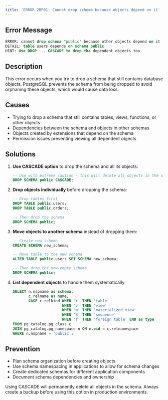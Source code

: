```yaml
---
title: 'ERROR 2BP01: Cannot drop schema because objects depend on it'
---
```


## Error Message

```sql
ERROR: cannot drop schema "public" because other objects depend on it
DETAIL: table users depends on schema public
HINT: Use DROP ... CASCADE to drop the dependent objects too.
```

## Description

This error occurs when you try to drop a schema that still contains database objects. PostgreSQL prevents the schema from being dropped to avoid orphaning these objects, which would cause data loss.

## Causes

- Trying to drop a schema that still contains tables, views, functions, or other objects
- Dependencies between the schema and objects in other schemas
- Objects created by extensions that depend on the schema
- Permission issues preventing viewing all dependent objects

## Solutions

1. **Use CASCADE option** to drop the schema and all its objects:

   ```sql
   -- Use with extreme caution - this will delete all objects in the schema
   DROP SCHEMA public CASCADE;
   ```

2. **Drop objects individually** before dropping the schema:

   ```sql
   -- Drop tables first
   DROP TABLE public.users;
   DROP TABLE public.orders;

   -- Then drop the schema
   DROP SCHEMA public;
   ```

3. **Move objects to another schema** instead of dropping them:

   ```sql
   -- Create new schema
   CREATE SCHEMA new_schema;

   -- Move table to the new schema
   ALTER TABLE public.users SET SCHEMA new_schema;

   -- Then drop the now-empty schema
   DROP SCHEMA public;
   ```

4. **List dependent objects** to handle them systematically:

   ```sql
   SELECT n.nspname as schema,
          c.relname as name,
          CASE c.relkind WHEN 'r' THEN 'table'
                         WHEN 'v' THEN 'view'
                         WHEN 'm' THEN 'materialized view'
                         WHEN 'S' THEN 'sequence'
                         WHEN 'f' THEN 'foreign table' END as type
   FROM pg_catalog.pg_class c
   JOIN pg_catalog.pg_namespace n ON n.oid = c.relnamespace
   WHERE n.nspname = 'public';
   ```

## Prevention

- Plan schema organization before creating objects
- Use schema namespacing in applications to allow for schema changes
- Create dedicated schemas for different application components
- Document schema dependencies and ownership

<HintBlock type="warning">

Using CASCADE will permanently delete all objects in the schema. Always create a backup before using this option in production environments.

</HintBlock>
